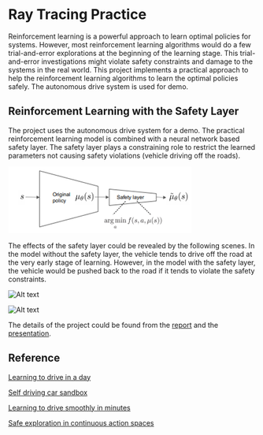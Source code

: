 # Ray Tracing Practice
Reinforcement learning is a powerful approach to learn optimal policies for systems. However, most reinforcement learning algorithms would do a few trial-and-error explorations at the beginning of the learning stage. This trial-and-error investigations might violate safety constraints and damage to the systems in the real world. This project implements a practical approach to help the reinforcement learning algorithms to learn the optimal policies safely. The autonomous drive system is used for demo.

## Reinforcement Learning with the Safety Layer
The project uses the autonomous drive system for a demo. The practical reinforcement learning model is combined with a neural network based safety layer. The safety layer plays a constraining role to restrict the learned parameters not causing safety violations (vehicle driving off the roads). 

![Alt text](./images/safety-layer.png?raw=true "safetyLayer")

The effects of the safety layer could be revealed by the following scenes. In the model without the safety layer, the vehicle tends to drive off the road at the very early stage of learning. However, in the model with the safety layer, the vehicle would be pushed back to the road if it tends to violate the safety constraints.

![Alt text](./images/image15.gif?raw=true "Off")

![Alt text](./images/image14.gif?raw=true "Push")

The details of the project could be found from the [report](https://github.com/taosun-victor/safe-RL-auto-drive/blob/master/report_safeRL.pdf) and the [presentation](https://github.com/taosun-victor/safe-RL-auto-drive/blob/master/safeRL-auto-drive.pptx). 

## Reference
[Learning to drive in a day](https://arxiv.org/pdf/1807.00412.pdf)

[Self driving car sandbox](https://github.com/tawnkramer/sdsandbox)

[Learning to drive smoothly in minutes](https://github.com/araffin/learning-to-drive-in-5-minutes/)

[Safe exploration in continuous action spaces](https://arxiv.org/pdf/1801.08757.pdf)
